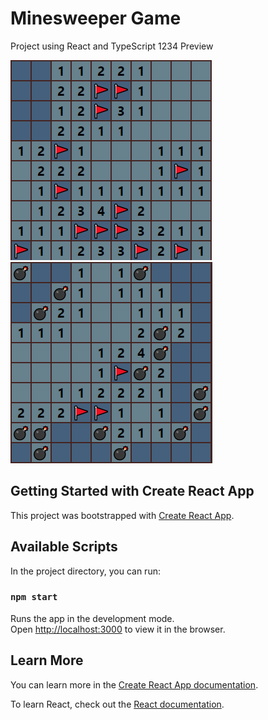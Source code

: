 # Minesweeper Game

Project using React and TypeScript 
1234
Preview 

![preview image1](https://raw.githubusercontent.com/kubo550/Minesweeper/master/spaer-previev-1png.png)
![preview image2](https://raw.githubusercontent.com/kubo550/Minesweeper/master/spaer-previev-2png.png)

## Getting Started with Create React App

This project was bootstrapped with [Create React App](https://github.com/facebook/create-react-app).

## Available Scripts

In the project directory, you can run:

### `npm start`

Runs the app in the development mode.\
Open [http://localhost:3000](http://localhost:3000) to view it in the browser.


## Learn More

You can learn more in the [Create React App documentation](https://facebook.github.io/create-react-app/docs/getting-started).

To learn React, check out the [React documentation](https://reactjs.org/).
